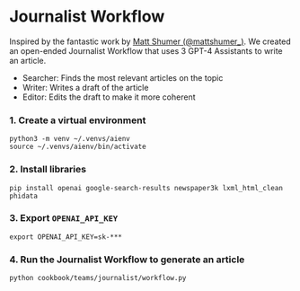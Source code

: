 # Journalist Workflow

Inspired by the fantastic work by [Matt Shumer (@mattshumer_)](https://twitter.com/mattshumer_/status/1772286375817011259).
We created an open-ended Journalist Workflow that uses 3 GPT-4 Assistants to write an article.
- Searcher: Finds the most relevant articles on the topic
- Writer: Writes a draft of the article
- Editor: Edits the draft to make it more coherent


### 1. Create a virtual environment

```shell
python3 -m venv ~/.venvs/aienv
source ~/.venvs/aienv/bin/activate
```

### 2. Install libraries

```shell
pip install openai google-search-results newspaper3k lxml_html_clean phidata
```

### 3. Export `OPENAI_API_KEY`

```shell
export OPENAI_API_KEY=sk-***
```

### 4. Run the Journalist Workflow to generate an article

```shell
python cookbook/teams/journalist/workflow.py
```

